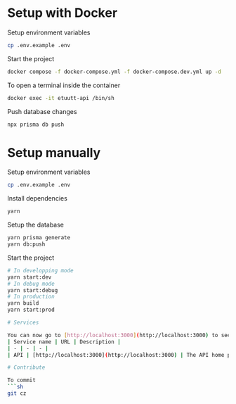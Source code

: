 # Setup with Docker

Setup environment variables
```sh
cp .env.example .env
```

Start the project
```sh
docker compose -f docker-compose.yml -f docker-compose.dev.yml up -d
```

To open a terminal inside the container
```sh
docker exec -it etuutt-api /bin/sh
```

Push database changes
```sh
npx prisma db push
```

# Setup manually

Setup environment variables
```sh
cp .env.example .env
```

Install dependencies
```sh
yarn
```

Setup the database

```sh
yarn prisma generate
yarn db:push
```

Start the project

```sh
# In developping mode
yarn start:dev
# In debug mode
yarn start:debug
# In production
yarn build
yarn start:prod

# Services

You can now go to [http://localhost:3000](http://localhost:3000) to see the app !
| Service name | URL | Description |
| - | - | - |
| API | [http://localhost:3000](http://localhost:3000) | The API home page. You can address all requests to that endpoint. |

# Contribute

To commit
```sh
git cz
```
